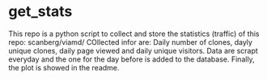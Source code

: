# get_stats
This repo is a python script to collect and store the statistics (traffic) of this repo: scanberg/viamd/
COllected infor are: Daily number of clones, dayly unique clones, daily page viewed and daily unique visitors.
Data are scrapt everyday and the one for the day before is added to the database. Finally, the plot is showed in the readme.